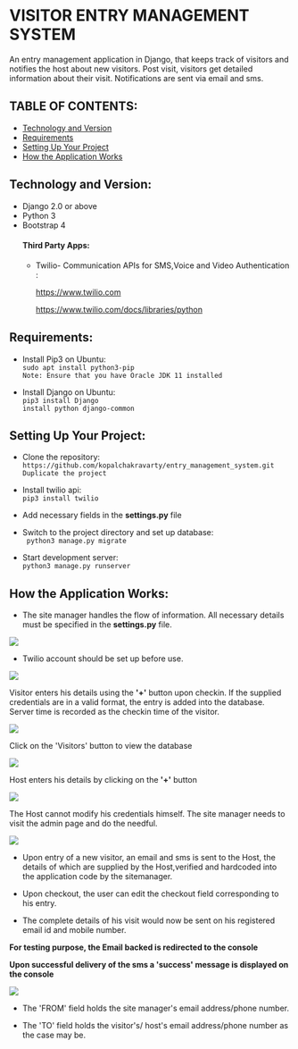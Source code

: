 # VISITOR ENTRY MANAGEMENT SYSTEM 
An entry management application in Django, that keeps track of visitors and notifies the host about new visitors. Post visit, visitors get detailed information about their visit. Notifications are sent via email and sms.

## TABLE OF CONTENTS:
* [Technology and Version ](#technology-and-version)
* [Requirements](#requirements)
* [Setting Up Your Project](#setting-up-your-project)
* [How the Application Works](#how-the-application-works)

## Technology and Version:
* Django 2.0 or above 
* Python 3
* Bootstrap 4
   #### Third Party Apps:
   * Twilio- Communication APIs for SMS,Voice and Video Authentication : 
   
     https://www.twilio.com 
     
     https://www.twilio.com/docs/libraries/python


##  Requirements:
 * Install Pip3 on Ubuntu: \
 ``` sudo apt install python3-pip ``` \
  ``` Note: Ensure that you have Oracle JDK 11 installed ```
 
 * Install Django on Ubuntu: \
 ``` pip3 install Django ``` \
 ``` install python django-common ``` 
 
 ## Setting Up Your Project:
 
 * Clone the repository: \
 ``` https://github.com/kopalchakravarty/entry_management_system.git ``` \
 ``` Duplicate the project ```
 
 * Install twilio api: \
 ``` pip3 install twilio ```
 
 * Add necessary fields in the **settings.py** file 
 
 
 * Switch to the project directory and set up database: \
 ``` python3 manage.py migrate```
 
 * Start development server: \
 ``` python3 manage.py runserver ```
 
 ## How the Application Works:
 
 * The site manager handles the flow of information. All necessary details must be specified in the **settings.py** file.
 
 <img src='https://user-images.githubusercontent.com/31576619/69914493-32873780-146b-11ea-899d-8625ac537d4c.png'/>
 
 
 * Twilio account should be set up before use. 
 
 <img src='https://user-images.githubusercontent.com/31576619/69784894-ec1ca900-11dc-11ea-808d-5b677a76c969.png'/>
 
 Visitor enters his details using the **'+'** button upon checkin. If the supplied credentials are in a valid format, the entry is added into the database. \
 Server time is recorded as the checkin time of the visitor. 
 
 <img src='https://user-images.githubusercontent.com/31576619/69786445-774b6e00-11e0-11ea-949c-88230d2783c8.png'/>
 
 Click on the 'Visitors' button to view the database
 
 <img src='https://user-images.githubusercontent.com/31576619/69786810-225c2780-11e1-11ea-93cb-c91d3b7d8e8f.png' />
 
 Host enters his details by clicking on the **'+'** button 
 
 <img src='https://user-images.githubusercontent.com/31576619/69786994-8e3e9000-11e1-11ea-9a91-689b6c26a722.png'>
 
 The Host cannot modify his credentials himself. The site manager needs to visit the admin page and do the needful. 
 
 <img src='https://user-images.githubusercontent.com/31576619/69787372-6ac81500-11e2-11ea-9561-6629f241242a.png'/>
 
 * Upon entry of a new visitor, an email and sms is sent to the Host, the details of which are supplied by the Host,verified and hardcoded into the application code by the sitemanager. 
 
 * Upon checkout, the user can edit the checkout field corresponding to his entry.
 
 * The complete details of his visit would now be sent on his registered email id and mobile number.
 
 **For testing purpose, the Email backed is redirected to the console**
 
 **Upon successful delivery of the sms a 'success' message is displayed on the console**
 
 <img src='https://user-images.githubusercontent.com/31576619/69788498-ac59bf80-11e4-11ea-922c-dc26f58c0cbe.png'/>
 
 * The 'FROM' field holds the site manager's email address/phone number. 
 
 * The 'TO' field holds the visitor's/ host's email address/phone number as the case may be.
 
 
 
 
 
 
 
 
 
 
 
 
 
 
